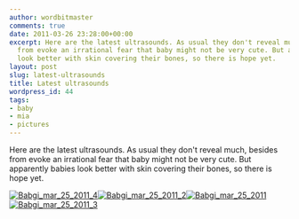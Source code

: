 ```yaml
---
author: wordbitmaster
comments: true
date: 2011-03-26 23:28:00+00:00
excerpt: Here are the latest ultrasounds. As usual they don't reveal much, besides
  from evoke an irrational fear that baby might not be very cute. But apparently babies
  look better with skin covering their bones, so there is hope yet.
layout: post
slug: latest-ultrasounds
title: Latest ultrasounds
wordpress_id: 44
tags:
- baby
- mia
- pictures
---
```


Here are the latest ultrasounds. As usual they don't reveal much, besides from evoke an irrational fear that baby might not be very cute. But apparently babies look better with skin covering their bones, so there is hope yet.

[![Babgi_mar_25_2011_4](http://wordbitarchives.files.wordpress.com/2013/02/babgi_mar_25_2011_4-scaled-1000.jpg?w=300)](http://wordbitarchives.files.wordpress.com/2013/02/babgi_mar_25_2011_4-scaled-1000.jpg)[![Babgi_mar_25_2011_2](http://wordbitarchives.files.wordpress.com/2013/02/babgi_mar_25_2011_2-scaled-1000.jpg?w=300)](http://wordbitarchives.files.wordpress.com/2013/02/babgi_mar_25_2011_2-scaled-1000.jpg)[![Babgi_mar_25_2011](http://wordbitarchives.files.wordpress.com/2013/02/babgi_mar_25_2011-scaled-1000.jpg?w=300)](http://wordbitarchives.files.wordpress.com/2013/02/babgi_mar_25_2011-scaled-1000.jpg)[![Babgi_mar_25_2011_3](http://wordbitarchives.files.wordpress.com/2013/02/babgi_mar_25_2011_3-scaled-1000.jpg?w=300)](http://wordbitarchives.files.wordpress.com/2013/02/babgi_mar_25_2011_3-scaled-1000.jpg)
